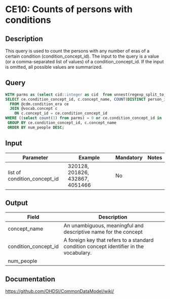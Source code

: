 <!---
Group:condition era
Name:CE10 Counts of persons with conditions
Author:Patrick Ryan
CDM Version: 5.3
-->

# CE10: Counts of persons with conditions

## Description
This query is used to count the persons with any number of eras of a certain condition (condition_concept_id). The input to the query is a value (or a comma-separated list of values) of a condition_concept_id. If the input is omitted, all possible values are summarized.

## Query

```sql
WITH parms as (select cid::integer as cid  from unnest(regexp_split_to_array( nullif($1::text, '')::text, '\s*,\s*')) as cid)
SELECT ce.condition_concept_id, c.concept_name, COUNT(DISTINCT person_id) AS num_people
  FROM @cdm.condition_era ce
  JOIN @vocab.concept c
    ON c.concept_id = ce.condition_concept_id
WHERE ((select count(1) from parms) = 0 or ce.condition_concept_id in  (select cid from parms) )
 GROUP BY ce.condition_concept_id, c.concept_name
 ORDER BY num_people DESC;
```
## Input

|  Parameter |  Example |  Mandatory |  Notes |
| --- | --- | --- | --- |
| list of condition_concept_id |  320128, 201826, 432867, 4051466 | No |   |

## Output

|  Field |  Description |
| --- | --- |
| concept_name | An unambiguous, meaningful and descriptive name for the concept |
| condition_concept_id | A foreign key that refers to a standard condition concept identifier in the vocabulary. |
| num_people |   |


## Documentation
https://github.com/OHDSI/CommonDataModel/wiki/
